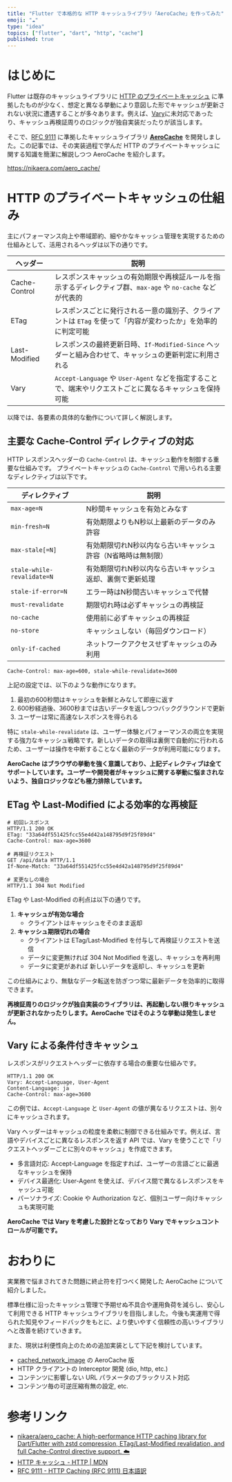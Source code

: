 ```yaml
---
title: "Flutter で本格的な HTTP キャッシュライブラリ「AeroCache」を作ってみた"
emoji: "☁️"
type: "idea"
topics: ["flutter", "dart", "http", "cache"]
published: true
---
```


# はじめに

Flutter は既存のキャッシュライブラリに [HTTP のプライベートキャッシュ](https://developer.mozilla.org/ja/docs/Web/HTTP/Guides/Caching) に準拠したものが少なく、想定と異なる挙動により意図した形でキャッシュが更新されない状況に遭遇することが多々あります。例えば、[Vary](https://developer.mozilla.org/ja/docs/Web/HTTP/Reference/Headers/Vary)に未対応であったり、キャッシュ再検証周りのロジックが独自実装だったりが該当します。

そこで、[RFC 9111](https://datatracker.ietf.org/doc/html/rfc9111) に準拠したキャッシュライブラリ **[AeroCache](https://pub.dev/packages/aero_cache)** を開発しました。この記事では、その実装過程で学んだ HTTP のプライベートキャッシュに関する知識を簡潔に解説しつつ AeroCache を紹介します。

https://nikaera.com/aero_cache/

# HTTP のプライベートキャッシュの仕組み

主にパフォーマンス向上や帯域節約、細やかなキャッシュ管理を実現するための仕組みとして、活用されるヘッダは以下の通りです。

| ヘッダー | 説明 |
|---|---|
| Cache-Control | レスポンスキャッシュの有効期限や再検証ルールを指示するディレクティブ群、`max-age` や `no-cache` などが代表的 |
| ETag | レスポンスごとに発行される一意の識別子、クライアントは `ETag` を使って「内容が変わったか」を効率的に判定可能 |
| Last-Modified | レスポンスの最終更新日時、`If-Modified-Since` ヘッダーと組み合わせて、キャッシュの更新判定に利用される |
| Vary | `Accept-Language` や `User-Agent` などを指定することで、端末やリクエストごとに異なるキャッシュを保持可能 |

以降では、各要素の具体的な動作について詳しく解説します。

## 主要な Cache-Control ディレクティブの対応

HTTP レスポンスヘッダーの `Cache-Control` は、キャッシュ動作を制御する重要な仕組みです。
プライベートキャッシュの `Cache-Control` で用いられる主要なディレクティブは以下です。

| ディレクティブ | 説明 |
|---|---|
| `max-age=N` | N秒間キャッシュを有効とみなす |
| `min-fresh=N` | 有効期限よりもN秒以上最新のデータのみ許容 |
| `max-stale[=N]` | 有効期限切れN秒以内なら古いキャッシュ許容（N省略時は無制限） |
| `stale-while-revalidate=N` | 有効期限切れN秒以内なら古いキャッシュ返却、裏側で更新処理 |
| `stale-if-error=N` | エラー時はN秒間古いキャッシュで代替 |
| `must-revalidate` | 期限切れ時は必ずキャッシュの再検証 |
| `no-cache` | 使用前に必ずキャッシュの再検証 |
| `no-store` | キャッシュしない（毎回ダウンロード） |
| `only-if-cached` | ネットワークアクセスせずキャッシュのみ利用 |

```http
Cache-Control: max-age=600, stale-while-revalidate=3600
```

上記の設定では、以下のような動作になります。
1. 最初の600秒間はキャッシュを新鮮とみなして即座に返す
1. 600秒経過後、3600秒までは古いデータを返しつつバックグラウンドで更新
1. ユーザーは常に高速なレスポンスを得られる

特に `stale-while-revalidate` は、ユーザー体験とパフォーマンスの両立を実現する強力なキャッシュ戦略です。新しいデータの取得は裏側で自動的に行われるため、ユーザーは操作を中断することなく最新のデータが利用可能になります。

**AeroCache はブラウザの挙動を強く意識しており、上記ディレクティブは全てサポートしています。ユーザーや開発者がキャッシュに関する挙動に悩まされないよう、独自ロジックなども極力排除しています。**

## ETag や Last-Modified による効率的な再検証

```http
# 初回レスポンス
HTTP/1.1 200 OK
ETag: "33a64df551425fcc55e4d42a148795d9f25f89d4"
Cache-Control: max-age=3600

# 再検証リクエスト
GET /api/data HTTP/1.1
If-None-Match: "33a64df551425fcc55e4d42a148795d9f25f89d4"

# 変更なしの場合
HTTP/1.1 304 Not Modified
```

ETag や Last-Modified の利点は以下の通りです。

1. **キャッシュが有効な場合**  
    - クライアントはキャッシュをそのまま返却
1. **キャッシュ期限切れの場合**  
    - クライアントは ETag/Last-Modified を付与して再検証リクエストを送信
    - データに変更無ければ 304 Not Modified を返し、キャッシュを再利用
    - データに変更があれば 新しいデータを返却し、キャッシュを更新

この仕組みにより、無駄なデータ転送を防ぎつつ常に最新データを効率的に取得できます。

**再検証周りのロジックが独自実装のライブラリは、再起動しない限りキャッシュが更新されなかったりします。AeroCache ではそのような挙動は発生しません。**

## Vary による条件付きキャッシュ

レスポンスがリクエストヘッダーに依存する場合の重要な仕組みです。

```http
HTTP/1.1 200 OK
Vary: Accept-Language, User-Agent
Content-Language: ja
Cache-Control: max-age=3600
```

この例では、`Accept-Language` と `User-Agent` の値が異なるリクエストは、別々にキャッシュされます。

Vary ヘッダーはキャッシュの粒度を柔軟に制御できる仕組みです。例えば、言語やデバイスごとに異なるレスポンスを返す API では、Vary を使うことで「リクエストヘッダーごとに別々のキャッシュ」を作成できます。

- 多言語対応: Accept-Language を指定すれば、ユーザーの言語ごとに最適なキャッシュを保持
- デバイス最適化: User-Agent を使えば、デバイス間で異なるレスポンスをキャッシュ可能
- パーソナライズ: Cookie や Authorization など、個別ユーザー向けキャッシュも実現可能

**AeroCache では Vary を考慮した設計となっており Vary でキャッシュコントロールが可能です。**

# おわりに

実業務で悩まされてきた問題に終止符を打つべく開発した AeroCache について紹介しました。

標準仕様に沿ったキャッシュ管理で予期せぬ不具合や運用負荷を減らし、安心して利用できる HTTP キャッシュライブラリを目指しました。今後も実運用で得られた知見やフィードバックをもとに、より使いやすく信頼性の高いライブラリへと改善を続けていきます。

また、現状は利便性向上のための追加実装として下記を検討しています。

- [cached_network_image](https://pub.dev/packages/cached_network_image) の AeroCache 版
- HTTP クライアントの Interceptor 開発 (dio, http, etc.)
- コンテンツに影響しない URL パラメータのブラックリスト対応
- コンテンツ毎の可逆圧縮有無の設定, etc.

# 参考リンク

- [nikaera/aero\_cache: A high\-performance HTTP caching library for Dart/Flutter with zstd compression, ETag/Last\-Modified revalidation, and full Cache\-Control directive support\. ☁️](https://github.com/nikaera/aero_cache)
- [HTTP キャッシュ \- HTTP \| MDN](https://developer.mozilla.org/ja/docs/Web/HTTP/Guides/Caching)
- [RFC 9111 \- HTTP Caching \(RFC 9111\) 日本語訳](https://tex2e.github.io/rfc-translater/html/rfc9111.html)
